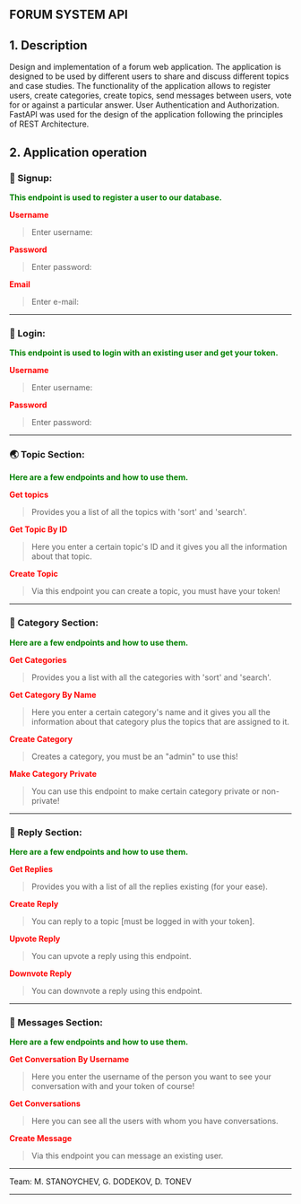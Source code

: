 ## FORUM SYSTEM API

## 1. Description
Design and implementation of a forum web application.
The application is designed to be used by different users to share and discuss different topics and case studies.
The functionality of the application allows to register users, create categories, create topics, send messages between users, vote for or against a particular answer.
User Authentication and Authorization. FastAPI was used for the design of the application following the principles of REST Architecture.

## 2. Application operation


### 🔐 Signup:
<span style="color: green">**This endpoint is used to register a user to our database.** </span>


<span style="color: red"> **Username** </span>

> Enter username:

<span style="color: red"> **Password** </span>

> Enter password:

<span style="color: red"> **Email** </span>

> Enter e-mail: 
****

### 🔑 Login:

<span style="color: green">**This endpoint is used to login with an existing user and get your token.**</span>


<span style="color: red"> **Username** </span>

> Enter username:

<span style="color: red"> **Password** </span>

> Enter password:
****

### 🌏 Topic Section:

<span style="color: green">**Here are a few endpoints and how to use them.** </span>


<span style="color: red"> **Get topics** </span>

> Provides you a list of all the topics with 'sort' and 'search'.

<span style="color: red"> **Get Topic By ID** </span>

> Here you enter a certain topic's ID and it gives you all the information about that topic.

<span style="color: red"> **Create Topic** </span>

> Via this endpoint you can create a topic, you must have your token!
****

### 📝 Category Section:

<span style="color: green">**Here are a few endpoints and how to use them.** </span>


<span style="color: red"> **Get Categories** </span>

> Provides you a list with all the categories with 'sort' and 'search'.

<span style="color: red"> **Get Category By Name** </span>

> Here you enter a certain category's name and it gives you all the information about that category plus the topics that are assigned to it.

<span style="color: red"> **Create Category** </span>

> Creates a category, you must be an "admin" to use this!

<span style="color: red"> **Make Category Private** </span>

> You can use this endpoint to make certain category private or non-private!
****

### 💬 Reply Section:

<span style="color: green">**Here are a few endpoints and how to use them.** </span>


<span style="color: red"> **Get Replies** </span>

> Provides you with a list of all the replies existing (for your ease).

<span style="color: red"> **Create Reply** </span>

> You can reply to a topic [must be logged in with your token].

<span style="color: red"> **Upvote Reply** </span>

> You can upvote a reply using this endpoint.

<span style="color: red"> **Downvote Reply** </span>

> You can downvote a reply using this endpoint.
****

### 📲 Messages Section:

<span style="color: green">**Here are a few endpoints and how to use them.** </span>

<span style="color: red"> **Get Conversation By Username** </span>

> Here you enter the username of the person you want to see your conversation with and your token of course!

<span style="color: red"> **Get Conversations** </span>

> Here you can see all the users with whom you have conversations.

<span style="color: red"> **Create Message** </span>

> Via this endpoint you can message an existing user.

****
Team:
M. STANOYCHEV,
G. DODEKOV,
D. TONEV
****